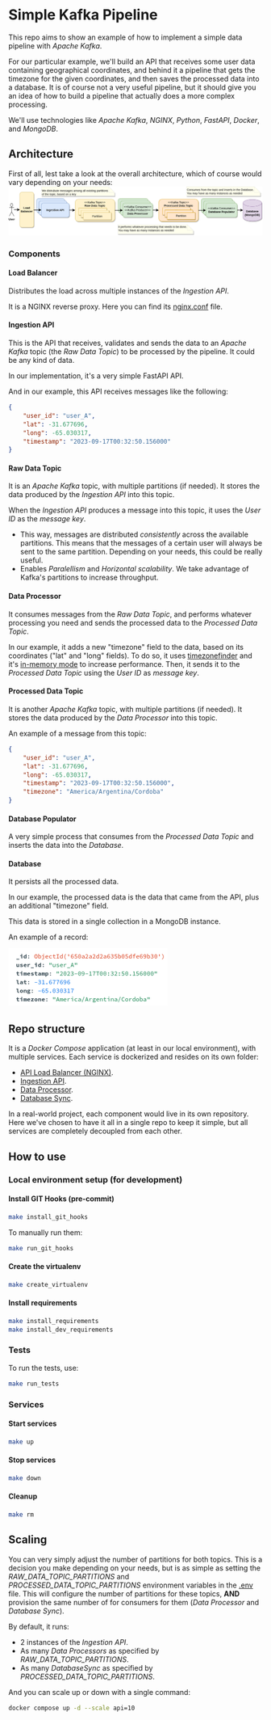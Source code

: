 # Simple Kafka Pipeline

This repo aims to show an example of how to implement a simple data pipeline with *Apache Kafka*. 

For our particular example, we'll build an API that receives some user data containing geographical coordinates, and behind it a pipeline that gets the timezone for the given coordinates, and then saves the processed data into a database. It is of course not a very useful pipeline, but it should give you an idea of how to build a pipeline that actually does a more complex processing.

We'll use technologies like *Apache Kafka*, *NGINX*, *Python*, *FastAPI*, *Docker*, and *MongoDB*.


## Architecture

First of all, lest take a look at the overall architecture, which of course would vary depending on your needs:
![Alt text](/docs/static/architecture.png?raw=true)


### Components

#### Load Balancer

Distributes the load across multiple instances of the _Ingestion API_.

It is a NGINX reverse proxy. Here you can find its [nginx.conf](/api_load_balancer/nginx.conf) file.

#### Ingestion API

This is the API that receives, validates and sends the data to an *Apache Kafka* topic (the *Raw Data Topic*) to be processed by the pipeline. It could be any kind of data.

In our implementation, it's a very simple FastAPI API.

And in our example, this API receives messages like the following:

```json
{
    "user_id": "user_A",
    "lat": -31.677696,
    "long": -65.030317,
    "timestamp": "2023-09-17T00:32:50.156000"
}
```

#### Raw Data Topic

It is an *Apache Kafka* topic, with multiple partitions (if needed). It stores the data produced by the *Ingestion API* into this topic.

When the *Ingestion API* produces a message into this topic, it uses the *User ID* as the *message key*.
 * This way, messages are distributed *consistently* across the available partitions. This means that the messages of a certain user will always be sent to the same partition. Depending on your needs, this could be really useful.
 * Enables *Paralellism* and *Horizontal scalability*. We take advantage of Kafka's partitions to increase throughput.

#### Data Processor

It consumes messages from the *Raw Data Topic*, and performs whatever processing you need and sends the processed data to the *Processed Data Topic*.

In our example, it adds a new "timezone" field to the data, based on its coordinates ("lat" and "long" fields). To do so, it uses [timezonefinder](https://timezonefinder.readthedocs.io/en/latest/index.html) and it's [in-memory mode](https://timezonefinder.readthedocs.io/en/latest/7_performance.html) to increase performance. Then, it sends it to the *Processed Data Topic* using the *User ID* as *message key*.

#### Processed Data Topic

It is another *Apache Kafka* topic, with multiple partitions (if needed). It stores the data produced by the *Data Processor* into this topic.

An example of a message from this topic:
```json
{
    "user_id": "user_A",
    "lat": -31.677696,
    "long": -65.030317,
    "timestamp": "2023-09-17T00:32:50.156000",
    "timezone": "America/Argentina/Cordoba"
}
```

#### Database Populator

A very simple process that consumes from the *Processed Data Topic* and inserts the data into the *Database*.

#### Database

It persists all the processed data. 

In our example, the processed data is the data that came from the API, plus an additional "timezone" field.

This data is stored in a single collection in a MongoDB instance.

An example of a record:

![An example of a record](/docs/static/mongodb_record_with_timezone.png?raw=true)


## Repo structure

It is a _Docker Compose_ application (at least in our local environment), with multiple services. Each service is dockerized and resides on its own folder:
 * [API Load Balancer (NGINX)](/api_load_balancer/).
 * [Ingestion API](/api/).
 * [Data Processor](/data_processor/).
 * [Database Sync](/database_sync/).

In a real-world project, each component would live in its own repository. Here we've chosen to have it all in a single repo to keep it simple, but all services are completely decoupled from each other.


## How to use

### Local environment setup (for development)

#### Install GIT Hooks (pre-commit)

```bash
make install_git_hooks
```

To manually run them:
```bash
make run_git_hooks
```

#### Create the virtualenv

```bash
make create_virtualenv
```

#### Install requirements

```bash
make install_requirements
make install_dev_requirements
```

### Tests

To run the tests, use:
```bash
make run_tests
```

### Services

#### Start services

```bash
make up
```

#### Stop services

```bash
make down
```

#### Cleanup

```bash
make rm
```


## Scaling

You can very simply adjust the number of partitions for both topics. This is a decision you make depending on your needs, but is as simple as setting the *RAW_DATA_TOPIC_PARTITIONS* and *PROCESSED_DATA_TOPIC_PARTITIONS* environment variables in the [.env](/.env) file. This will configure the number of partitions for these topics, __AND__ provision the same number of for consumers for them (_Data Processor_ and _Database Sync_).

By default, it runs:
 * 2 instances of the _Ingestion API_.
 * As many _Data Processors_ as specified by *RAW_DATA_TOPIC_PARTITIONS*.
 * As many _DatabaseSync_ as specified by *PROCESSED_DATA_TOPIC_PARTITIONS*.

And you can scale up or down with a single command:
```bash
docker compose up -d --scale api=10
```
